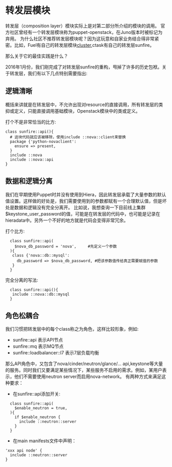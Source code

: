 # 转发层模块

转发层（composition layer）模块实际上是对第二部分所介绍的模块的调用。
官方社区曾经有一个转发层模块称为puppet-openstack，在Juno版本时被标记为弃用。
为什么社区不推荐转发层模块呢？因为这玩意和自家业务结合得非常紧密。比如，Fuel有自己的转发层模块[cluster](https://github.com/openstack/fuel-library/tree/master/deployment/puppet/cluster),ctask有自己的转发层sunfire。

那么关于它的最佳实践是什么？

2016年1月份，我们刚完成了对转发层sunfire的重构，甩掉了许多的历史包袱。关于转发层，我们有以下几点特别需要指出:


## 逻辑清晰

概括来讲就是在转发层中，不允许出现对resource的直接调用，所有转发层的类抑或定义，只能直接调用基础模块，Openstack模块中的类或定义。

打个不是非常恰当的比方:
```puppet
class sunfire::api(){
  # 这块代码就应该被移除，使用include ::nova::client来替换
  package {'python-novaclient':
    ensure => present,
  }
  include ::nova
  include ::nova::api
}
```
## 数据和逻辑分离

我们在早期使用Puppet时并没有使用到Hiera，因此转发层承载了大量参数的默认值设置。这样做的好处是，我们需要使用到的参数都赋有一个合理默认值，但是坏处是数据和逻辑没有完全分离开。
比如说，我想查询一下目前线上集群$keystone_user_password的值，可能是在转发层的代码中，也可能是记录在hieradata中。另外一个不好的地方就是代码会变得非常冗余。

打个比方:

```puppet
  class sunfire::api(
    $nova_db_password = 'nova',     #先定义一个参数
  ){
   class {'nova::db::mysql':
     db_password => $nova_db_password, #把该参数值传给真正需要赋值的参数
   }
  }
```

完全分离的写法:
```puppet
  class sunfire::api(){
   include ::nova::db::mysql
  }
```
## 角色松耦合

我们习惯把转发层中的每个class称之为角色，这样比较形象，例如:

 - sunfire::api 表示API节点
 - sunfire::mq  表示MQ节点
 - sunfire::loadbalancer::l7 表示7层负载均衡

那么API角色中，又包含了nova/cinder/neutron/glance/... api,keystone等大量的服务。同时我们又要满足某些情况下，某些服务不启用的需求。例如，某用户表示，他们不需要使用neutron server而启用nova-network。
有两种方式来满足这种要求：

- 在sunfire::api添加开关:
```puppet
  class sunfire::api(
    $enable_neutron = true,
  ){
    if $enable_neutron {
      include ::neutron::server
    }
  }
```

- 在main manifests文件中声明：
```puppet
'xxx api node' {
  include ::neutron::server
}
```